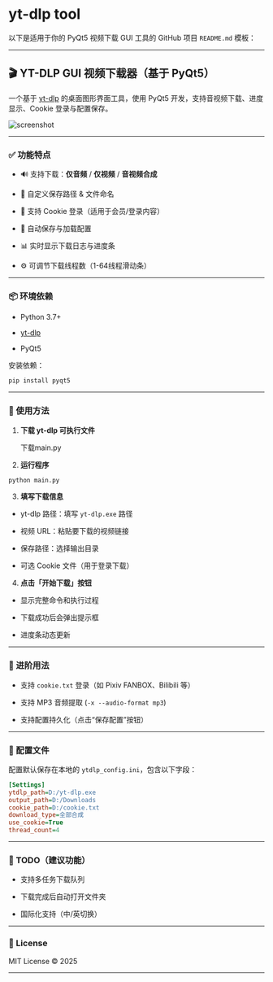 # yt-dlp tool

以下是适用于你的 PyQt5 视频下载 GUI 工具的 GitHub 项目 `README.md` 模板：

---

## 🎬 YT-DLP GUI 视频下载器（基于 PyQt5）

一个基于 [yt-dlp](https://github.com/yt-dlp/yt-dlp) 的桌面图形界面工具，使用 PyQt5 开发，支持音视频下载、进度显示、Cookie 登录与配置保存。

![screenshot](https://your-screenshot-url.com/)

---

### ✅ 功能特点

- 🔊 支持下载：**仅音频** / **仅视频** / **音视频合成**

- 📂 自定义保存路径 & 文件命名

- 🍪 支持 Cookie 登录（适用于会员/登录内容）

- 💾 自动保存与加载配置

- 📊 实时显示下载日志与进度条

- ⚙️ 可调节下载线程数（1-64线程滑动条）

---

### 📦 环境依赖

- Python 3.7+

- [yt-dlp](https://github.com/yt-dlp/yt-dlp)

- PyQt5

安装依赖：

```bash
pip install pyqt5
```

---

### 🚀 使用方法

1. **下载 yt-dlp 可执行文件**
   
   下载main.py

2. **运行程序**

```bash
python main.py
```

3. **填写下载信息**
- yt-dlp 路径：填写 `yt-dlp.exe` 路径

- 视频 URL：粘贴要下载的视频链接

- 保存路径：选择输出目录

- 可选 Cookie 文件（用于登录下载）
4. **点击「开始下载」按钮**
- 显示完整命令和执行过程

- 下载成功后会弹出提示框

- 进度条动态更新

---

### 🧠 进阶用法

- 支持 `cookie.txt` 登录（如 Pixiv FANBOX、Bilibili 等）

- 支持 MP3 音频提取 (`-x --audio-format mp3`)

- 支持配置持久化（点击“保存配置”按钮）

---

### 📝 配置文件

配置默认保存在本地的 `ytdlp_config.ini`，包含以下字段：

```ini
[Settings]
ytdlp_path=D:/yt-dlp.exe
output_path=D:/Downloads
cookie_path=D:/cookie.txt
download_type=全部合成
use_cookie=True
thread_count=4
```

---

### 🔧 TODO（建议功能）

- 支持多任务下载队列

- 下载完成后自动打开文件夹

- 国际化支持（中/英切换）

---

### 📄 License

MIT License © 2025

---
